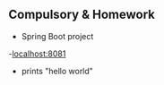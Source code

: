 Compulsory & Homework
-
- Spring Boot project

-[localhost:8081](https://localhost:8081)
  - prints "hello world"
    
